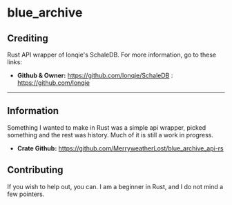 # blue_archive

## Crediting

Rust API wrapper of lonqie's SchaleDB. For more information, go to these links:

- **Github & Owner:** <https://github.com/lonqie/SchaleDB> : <https://github.com/lonqie>

---

## Information

Something I wanted to make in Rust was a simple api wrapper, picked something and the rest was history.
Much of it is still a work in progress.

- **Crate Github:** <https://github.com/MerryweatherLost/blue_archive_api-rs>

## Contributing

If you wish to help out, you can. I am a beginner in Rust, and I do not mind a few pointers.
